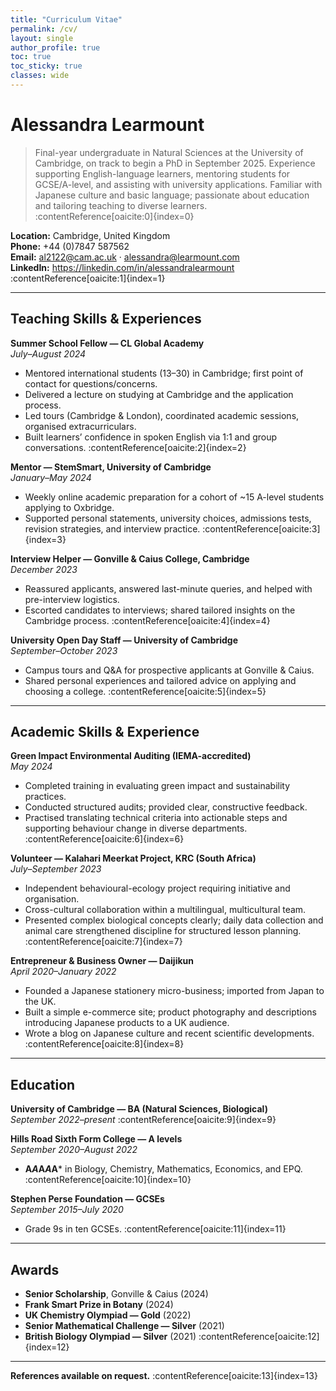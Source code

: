 ```yaml
---
title: "Curriculum Vitae"
permalink: /cv/
layout: single
author_profile: true
toc: true
toc_sticky: true
classes: wide
---
```


# Alessandra Learmount

> Final-year undergraduate in Natural Sciences at the University of Cambridge, on track to begin a PhD in September 2025. Experience supporting English-language learners, mentoring students for GCSE/A-level, and assisting with university applications. Familiar with Japanese culture and basic language; passionate about education and tailoring teaching to diverse learners. :contentReference[oaicite:0]{index=0}

**Location:** Cambridge, United Kingdom  
**Phone:** +44 (0)7847 587562  
**Email:** al2122@cam.ac.uk · alessandra@learmount.com  
**LinkedIn:** https://linkedin.com/in/alessandralearmount  :contentReference[oaicite:1]{index=1}

---

## Teaching Skills & Experiences

**Summer School Fellow — CL Global Academy**  
*July–August 2024*  
- Mentored international students (13–30) in Cambridge; first point of contact for questions/concerns.  
- Delivered a lecture on studying at Cambridge and the application process.  
- Led tours (Cambridge & London), coordinated academic sessions, organised extracurriculars.  
- Built learners’ confidence in spoken English via 1:1 and group conversations.  :contentReference[oaicite:2]{index=2}

**Mentor — StemSmart, University of Cambridge**  
*January–May 2024*  
- Weekly online academic preparation for a cohort of ~15 A-level students applying to Oxbridge.  
- Supported personal statements, university choices, admissions tests, revision strategies, and interview practice.  :contentReference[oaicite:3]{index=3}

**Interview Helper — Gonville & Caius College, Cambridge**  
*December 2023*  
- Reassured applicants, answered last-minute queries, and helped with pre-interview logistics.  
- Escorted candidates to interviews; shared tailored insights on the Cambridge process.  :contentReference[oaicite:4]{index=4}

**University Open Day Staff — University of Cambridge**  
*September–October 2023*  
- Campus tours and Q&A for prospective applicants at Gonville & Caius.  
- Shared personal experiences and tailored advice on applying and choosing a college.  :contentReference[oaicite:5]{index=5}

---

## Academic Skills & Experience

**Green Impact Environmental Auditing (IEMA-accredited)**  
*May 2024*  
- Completed training in evaluating green impact and sustainability practices.  
- Conducted structured audits; provided clear, constructive feedback.  
- Practised translating technical criteria into actionable steps and supporting behaviour change in diverse departments.  :contentReference[oaicite:6]{index=6}

**Volunteer — Kalahari Meerkat Project, KRC (South Africa)**  
*July–September 2023*  
- Independent behavioural-ecology project requiring initiative and organisation.  
- Cross-cultural collaboration within a multilingual, multicultural team.  
- Presented complex biological concepts clearly; daily data collection and animal care strengthened discipline for structured lesson planning.  :contentReference[oaicite:7]{index=7}

**Entrepreneur & Business Owner — Daijikun**  
*April 2020–January 2022*  
- Founded a Japanese stationery micro-business; imported from Japan to the UK.  
- Built a simple e-commerce site; product photography and descriptions introducing Japanese products to a UK audience.  
- Wrote a blog on Japanese culture and recent scientific developments.  :contentReference[oaicite:8]{index=8}

---

## Education

**University of Cambridge — BA (Natural Sciences, Biological)**  
*September 2022–present*  :contentReference[oaicite:9]{index=9}

**Hills Road Sixth Form College — A levels**  
*September 2020–August 2022*  
- **A*A*A*A*A*** in Biology, Chemistry, Mathematics, Economics, and EPQ.  :contentReference[oaicite:10]{index=10}

**Stephen Perse Foundation — GCSEs**  
*September 2015–July 2020*  
- Grade 9s in ten GCSEs.  :contentReference[oaicite:11]{index=11}

---

## Awards

- **Senior Scholarship**, Gonville & Caius (2024)  
- **Frank Smart Prize in Botany** (2024)  
- **UK Chemistry Olympiad — Gold** (2022)  
- **Senior Mathematical Challenge — Silver** (2021)  
- **British Biology Olympiad — Silver** (2021)  :contentReference[oaicite:12]{index=12}

---

**References available on request.**  :contentReference[oaicite:13]{index=13}
